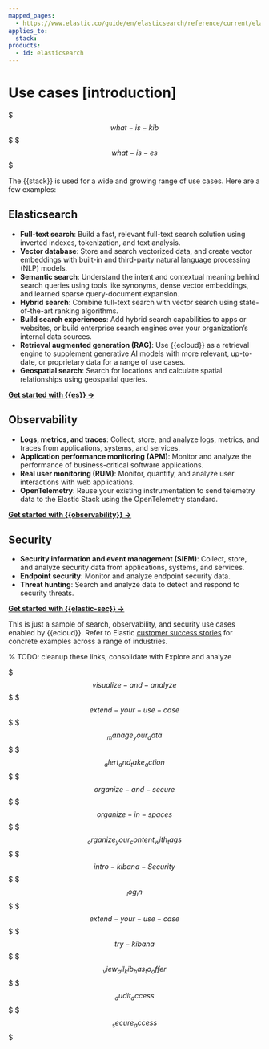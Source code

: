 ```yaml
---
mapped_pages:
  - https://www.elastic.co/guide/en/elasticsearch/reference/current/elasticsearch-intro-what-is-es.html
applies_to:
  stack:
products:
  - id: elasticsearch
---
```


# Use cases [introduction]
$$$what-is-kib$$$
$$$what-is-es$$$

The {{stack}} is used for a wide and growing range of use cases. Here are a few examples:

## Elasticsearch

- **Full-text search**: Build a fast, relevant full-text search solution using inverted indexes, tokenization, and text analysis.
- **Vector database**: Store and search vectorized data, and create vector embeddings with built-in and third-party natural language processing (NLP) models.
- **Semantic search**: Understand the intent and contextual meaning behind search queries using tools like synonyms, dense vector embeddings, and learned sparse query-document expansion.
- **Hybrid search**: Combine full-text search with vector search using state-of-the-art ranking algorithms.
- **Build search experiences**: Add hybrid search capabilities to apps or websites, or build enterprise search engines over your organization’s internal data sources.
- **Retrieval augmented generation (RAG)**: Use {{ecloud}} as a retrieval engine to supplement generative AI models with more relevant, up-to-date, or proprietary data for a range of use cases.
- **Geospatial search**: Search for locations and calculate spatial relationships using geospatial queries.

[**Get started with {{es}} →**](../solutions/search/get-started.md)

## Observability

- **Logs, metrics, and traces**: Collect, store, and analyze logs, metrics, and traces from applications, systems, and services.
- **Application performance monitoring (APM)**: Monitor and analyze the performance of business-critical software applications.
- **Real user monitoring (RUM)**: Monitor, quantify, and analyze user interactions with web applications.
- **OpenTelemetry**: Reuse your existing instrumentation to send telemetry data to the Elastic Stack using the OpenTelemetry standard.

[**Get started with {{observability}} →**](../solutions/observability/get-started.md)

## Security

- **Security information and event management (SIEM)**: Collect, store, and analyze security data from applications, systems, and services.
- **Endpoint security**: Monitor and analyze endpoint security data.
- **Threat hunting**: Search and analyze data to detect and respond to security threats.

[**Get started with {{elastic-sec}} →**](../solutions/security/get-started.md)

This is just a sample of search, observability, and security use cases enabled by {{ecloud}}. Refer to Elastic [customer success stories](https://www.elastic.co/customers/success-stories) for concrete examples across a range of industries.

% TODO: cleanup these links, consolidate with Explore and analyze

$$$visualize-and-analyze$$$
$$$extend-your-use-case$$$
$$$_manage_your_data$$$
$$$_alert_and_take_action$$$
$$$organize-and-secure$$$
$$$organize-in-spaces$$$
$$$_organize_your_content_with_tags$$$
$$$intro-kibana-Security$$$
$$$_log_in$$$
$$$extend-your-use-case$$$
$$$try-kibana$$$
$$$_view_all_kib_has_to_offer$$$
$$$_audit_access$$$
$$$_secure_access$$$

